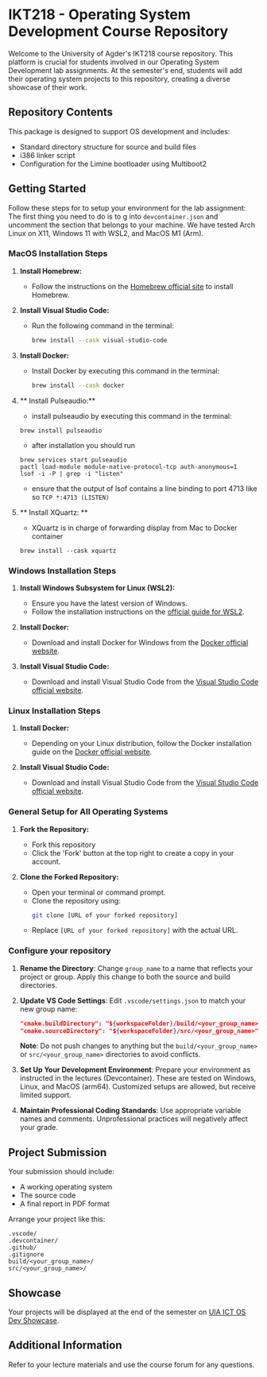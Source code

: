 # IKT218 - Operating System Development Course Repository

Welcome to the University of Agder's IKT218 course repository. This platform is crucial for students involved in our Operating System Development lab assignments. At the semester's end, students will add their operating system projects to this repository, creating a diverse showcase of their work.

## Repository Contents
This package is designed to support OS development and includes:
- Standard directory structure for source and build files
- i386 linker script
- Configuration for the Limine bootloader using Multiboot2

## Getting Started
Follow these steps for to setup your environment for the lab assignment:
The first thing you need to do is to g into `devcontainer.json` and uncomment the section that belongs to your machine. We have tested Arch Linux on X11, Windows 11 with WSL2, and MacOS M1 (Arm).

### MacOS Installation Steps

1. **Install Homebrew:**
   - Follow the instructions on the [Homebrew official site](https://brew.sh) to install Homebrew.

2. **Install Visual Studio Code:**
   - Run the following command in the terminal:
     ```bash
     brew install --cask visual-studio-code
     ```

3. **Install Docker:**
   - Install Docker by executing this command in the terminal:
     ```bash
     brew install --cask docker
     ```

4. ** Install Pulseaudio:**
   - install pulseaudio by executing this command in the terminal:
   ```
   brew install pulseaudio
   ```
   - after installation you should run
   ```
   brew services start pulseaudio
   pactl load-module module-native-protocol-tcp auth-anonymous=1
   lsof -i -P | grep -i "listen"
   ```
   - ensure that the output of lsof contains a line binding to port 4713 like so `TCP *:4713 (LISTEN)`

5. ** Install XQuartz: **
   - XQuartz is in charge of forwarding display from Mac to Docker container
   ```
   brew install --cask xquartz
   ```

### Windows Installation Steps

1. **Install Windows Subsystem for Linux (WSL2):**
   - Ensure you have the latest version of Windows.
   - Follow the installation instructions on the [official guide for WSL2](https://docs.microsoft.com/en-us/windows/wsl/install).

2. **Install Docker:**
   - Download and install Docker for Windows from the [Docker official website](https://www.docker.com/products/docker-desktop).

3. **Install Visual Studio Code:**
   - Download and install Visual Studio Code from the [Visual Studio Code official website](https://code.visualstudio.com/).

### Linux Installation Steps

1. **Install Docker:**
   - Depending on your Linux distribution, follow the Docker installation guide on the [Docker official website](https://docs.docker.com/engine/install/).

2. **Install Visual Studio Code:**
   - Download and install Visual Studio Code from the [Visual Studio Code official website](https://code.visualstudio.com/).

### General Setup for All Operating Systems

1. **Fork the Repository:**
   - Fork this repository
   - Click the 'Fork' button at the top right to create a copy in your account.

2. **Clone the Forked Repository:**
   - Open your terminal or command prompt.
   - Clone the repository using:
     ```bash
     git clone [URL of your forked repository]
     ```
   - Replace `[URL of your forked repository]` with the actual URL.

### Configure your repository

1. **Rename the Directory**: Change `group_name` to a name that reflects your project or group. Apply this change to both the source and build directories.

2. **Update VS Code Settings**:
   Edit `.vscode/settings.json` to match your new group name:
   ```json
   "cmake.buildDirectory": "${workspaceFolder}/build/<your_group_name>",
   "cmake.sourceDirectory": "${workspaceFolder}/src/<your_group_name>",
   ```
   **Note**: Do not push changes to anything but the `build/<your_group_name>` or `src/<your_group_name>` directories to avoid conflicts.

3. **Set Up Your Development Environment**:
   Prepare your environment as instructed in the lectures (Devcontainer). These are tested on Windows, Linux, and MacOS (arm64). Customized setups are allowed, but receive limited support.

4. **Maintain Professional Coding Standards**:
   Use appropriate variable names and comments. Unprofessional practices will negatively affect your grade.

## Project Submission
Your submission should include:
- A working operating system
- The source code
- A final report in PDF format

Arrange your project like this:
```
.vscode/
.devcontainer/
.github/
.gitignore
build/<your_group_name>/
src/<your_group_name>/
```

## Showcase
Your projects will be displayed at the end of the semester on [UIA ICT OS Dev Showcase](https://uiaict.github.io/2024-ikt218-osdev/).

## Additional Information
Refer to your lecture materials and use the course forum for any questions.
